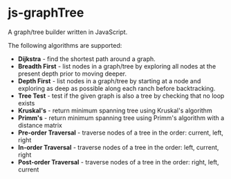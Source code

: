 # js-graphTree
A graph/tree builder written in JavaScript.


The following algorithms are supported:
  - **Dijkstra** - find the shortest path around a graph.
  - **Breadth First** - list nodes in a graph/tree by exploring all nodes at the present depth prior to moving deeper.
  - **Depth First** - list nodes in a graph/tree by starting at a node and exploring as deep as possible along each ranch before backtracking.
  - **Tree Test** - test if the given graph is also a tree by checking that no loop exists
  - **Kruskal's** - return minimum spanning tree using Kruskal's algorithm
  - **Primm's** - return minimum spanning tree using Primm's algorithm with a distance matrix
  - **Pre-order Traversal** - traverse nodes of a tree in the order: current, left, right
  - **In-order Traversal** - traverse nodes of a tree in the order: left, current, right
  - **Post-order Traversal** - traverse nodes of a tree in the order: right, left, current
